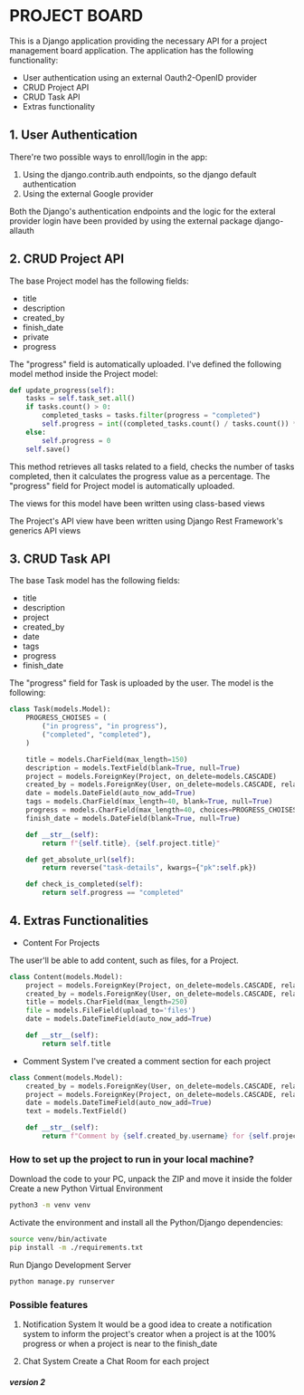 # PROJECT BOARD 

This is a Django application providing the necessary API for a project management board application. 
The application has the following functionality: 
- User authentication using an external Oauth2-OpenID provider 
- CRUD Project API 
- CRUD Task API 
- Extras functionality

## 1. User Authentication 

There're two possible ways to enroll/login in the app: 
1. Using the django.contrib.auth endpoints, so the django default authentication
2. Using the external Google provider

Both the Django's authentication endpoints and the logic for the exteral provider login have been provided by using the external package django-allauth

## 2. CRUD Project API 

The base Project model has the following fields: 
- title 
- description 
- created_by 
- finish_date
- private
- progress 

The "progress" field is automatically uploaded. I've defined the following model method inside the Project model: 

```python
def update_progress(self):
    tasks = self.task_set.all()
    if tasks.count() > 0:
        completed_tasks = tasks.filter(progress = "completed")
        self.progress = int((completed_tasks.count() / tasks.count()) * 100 )
    else: 
        self.progress = 0 
    self.save()
```

This method retrieves all tasks related to a field, checks the number of tasks completed, then it calculates the progress value as a percentage. 
The "progress" field for Project model is automatically uploaded. 

The views for this model have been written using class-based views 

The Project's API view have been written using Django Rest Framework's generics API views 

## 3. CRUD Task API 

The base Task model has the following fields: 
- title 
- description
- project 
- created_by 
- date 
- tags 
- progress 
- finish_date 

The "progress" field for Task is uploaded by the user. 
The model is the following: 

```python
class Task(models.Model):
    PROGRESS_CHOISES = (
        ("in progress", "in progress"), 
        ("completed", "completed"), 
    )

    title = models.CharField(max_length=150)
    description = models.TextField(blank=True, null=True)
    project = models.ForeignKey(Project, on_delete=models.CASCADE)
    created_by = models.ForeignKey(User, on_delete=models.CASCADE, related_name="tasks")
    date = models.DateField(auto_now_add=True)
    tags = models.CharField(max_length=40, blank=True, null=True)
    progress = models.CharField(max_length=40, choices=PROGRESS_CHOISES, default="in progress", blank=True, null=True)
    finish_date = models.DateField(blank=True, null=True)

    def __str__(self):
        return f"{self.title}, {self.project.title}"

    def get_absolute_url(self):
        return reverse("task-details", kwargs={"pk":self.pk})

    def check_is_completed(self):
        return self.progress == "completed"
```

## 4. Extras Functionalities

- Content For Projects

The user'll be able to add content, such as files, for a Project. 

```python
class Content(models.Model):
    project = models.ForeignKey(Project, on_delete=models.CASCADE, related_name="project_contents")
    created_by = models.ForeignKey(User, on_delete=models.CASCADE, related_name="user_contents")
    title = models.CharField(max_length=250)
    file = models.FileField(upload_to='files')
    date = models.DateTimeField(auto_now_add=True)

    def __str__(self):
        return self.title  
```

- Comment System 
I've created a comment section for each project

```python
class Comment(models.Model):
    created_by = models.ForeignKey(User, on_delete=models.CASCADE, related_name="user_comments")
    project = models.ForeignKey(Project, on_delete=models.CASCADE, related_name="project_comments")
    date = models.DateTimeField(auto_now_add=True)
    text = models.TextField()

    def __str__(self):
        return f"Comment by {self.created_by.username} for {self.project.title}"
```


### How to set up the project to run in your local machine? 
Download the code to your PC, unpack the ZIP and move it inside the folder
Create a new Python Virtual Environment

```bash
python3 -m venv venv
```

Activate the environment and install all the Python/Django dependencies: 

```bash
source venv/bin/activate
pip install -m ./requirements.txt
```

Run Django Development Server 

```python
python manage.py runserver 
```

### Possible features

1. Notification System
It would be a good idea to create a notification system to inform the project's creator when a project is at the 100% progress or when a project is near to the finish_date

2. Chat System 
Create a Chat Room for each project 



##### version 2